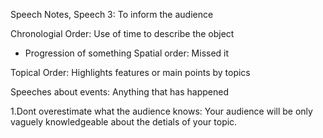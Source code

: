 Speech Notes, Speech 3: To inform the audience

Chronologial Order:
Use of time to describe the object
* Progression of something
Spatial order:
Missed it

Topical Order:
Highlights features or main points by topics

Speeches about events:
Anything that has happened

1.Dont overestimate what the audience knows:
Your audience will be only vaguely knowledgeable about the detials of your topic.

